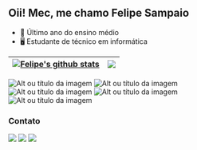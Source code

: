 ## Oii! Mec, me chamo Felipe Sampaio 

- 🧾 Último ano do ensino médio
- 🖥 Estudante de técnico em informática

| <a href="https://github.com/felipeCsampaio/github-readme-stats"><img align="center" src="https://github-readme-stats.vercel.app/api?username=rmviitoria&show_icons=true&include_all_commits=true&theme=rose_pine&hide_border=true" alt="Felipe's github stats" /></a> | <a href="https://github.com/felipeCsampaio/github-readme-stats"><img align="center" src="https://github-readme-stats.vercel.app/api/top-langs/?username=rmviitoria&layout=compact&theme=rose_pine&hide_border=true" /></a> |
| ------------- | ------------- |

![Alt ou título da imagem](https://img.shields.io/badge/HTML5-E34F26?style=for-the-badge&logo=html5&logoColor=white)
![Alt ou título da imagem](https://img.shields.io/badge/CSS3-1572B6?style=for-the-badge&logo=css3&logoColor=white)
![Alt ou título da imagem](https://img.shields.io/badge/JavaScript-323330?style=for-the-badge&logo=javascript&logoColor=F7DF1E)
![Alt ou título da imagem](https://img.shields.io/badge/Java-ED8B00?style=for-the-badge&logo=openjdk&logoColor=white)
![Alt ou título da imagem](https://img.shields.io/badge/PHP-777BB4?style=for-the-badge&logo=php&logoColor=white)

### Contato
<div> 
  <a href="https://instagram.com/rmviitoria" target="_blank"><img src="https://img.shields.io/badge/-Instagram-%23E4405F?style=for-the-badge&logo=instagram&logoColor=white" target="_blank"></a>
  <a href = "mailto:rmviitoria@gmail.com@gmail.com"><img src="https://img.shields.io/badge/-Gmail-%23333?style=for-the-badge&logo=gmail&logoColor=white" target="_blank"></a>
  <a href="https://www.linkedin.com/in/rmviitoria" target="_blank"><img src="https://img.shields.io/badge/-LinkedIn-%230077B5?style=for-the-badge&logo=linkedin&logoColor=white" target="_blank"></a> 
</div>
